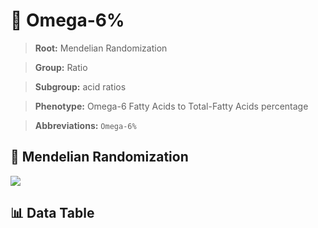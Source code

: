 # 🧪 Omega-6%

> **Root:** Mendelian Randomization

> **Group:** Ratio  

> **Subgroup:** acid ratios

> **Phenotype:** Omega-6 Fatty Acids to Total-Fatty Acids percentage  

> **Abbreviations:** `Omega-6%`

## 🧬 Mendelian Randomization  

<img src="/MR/Figures/Inverse/Omegahengxian6baifenhao.png"/>


## 📊 Data Table


<CsvTableMRI src="/MR/Data/Inverse/Omegahengxian6baifenhao.csv"/>

